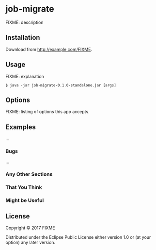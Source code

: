 # job-migrate

FIXME: description

## Installation

Download from http://example.com/FIXME.

## Usage

FIXME: explanation

    $ java -jar job-migrate-0.1.0-standalone.jar [args]

## Options

FIXME: listing of options this app accepts.

## Examples

...

### Bugs

...

### Any Other Sections
### That You Think
### Might be Useful

## License

Copyright © 2017 FIXME

Distributed under the Eclipse Public License either version 1.0 or (at
your option) any later version.

